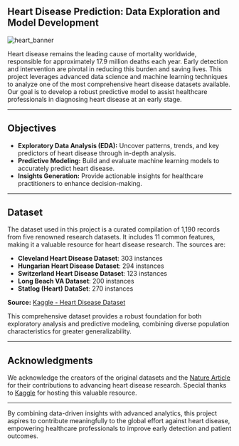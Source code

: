 ## Heart Disease Prediction: Data Exploration and Model Development

![heart_banner](https://github.com/user-attachments/assets/b048a035-007d-451b-bc7f-c6b61d8ec4c3)

Heart disease remains the leading cause of mortality worldwide, responsible for approximately 17.9 million deaths each year. Early detection and intervention are pivotal in reducing this burden and saving lives. This project leverages advanced data science and machine learning techniques to analyze one of the most comprehensive heart disease datasets available. Our goal is to develop a robust predictive model to assist healthcare professionals in diagnosing heart disease at an early stage.

---

## Objectives
- **Exploratory Data Analysis (EDA):** Uncover patterns, trends, and key predictors of heart disease through in-depth analysis.  
- **Predictive Modeling:** Build and evaluate machine learning models to accurately predict heart disease.  
- **Insights Generation:** Provide actionable insights for healthcare practitioners to enhance decision-making.

---

## Dataset
The dataset used in this project is a curated compilation of 1,190 records from five renowned research datasets. It includes 11 common features, making it a valuable resource for heart disease research. The sources are:  
- **Cleveland Heart Disease Dataset**: 303 instances  
- **Hungarian Heart Disease Dataset**: 294 instances  
- **Switzerland Heart Disease Dataset**: 123 instances  
- **Long Beach VA Dataset**: 200 instances  
- **Statlog (Heart) DataSet**: 270 instances  

**Source:** [Kaggle - Heart Disease Dataset](https://www.kaggle.com/datasets/sid321axn/heart-statlog-cleveland-hungary-final)

This comprehensive dataset provides a robust foundation for both exploratory analysis and predictive modeling, combining diverse population characteristics for greater generalizability.

---

## Acknowledgments
We acknowledge the creators of the original datasets and the [Nature Article](https://www.nature.com/articles/s41597-019-0206-3) for their contributions to advancing heart disease research. Special thanks to [Kaggle](https://www.kaggle.com/) for hosting this valuable resource.

---

By combining data-driven insights with advanced analytics, this project aspires to contribute meaningfully to the global effort against heart disease, empowering healthcare professionals to improve early detection and patient outcomes.
